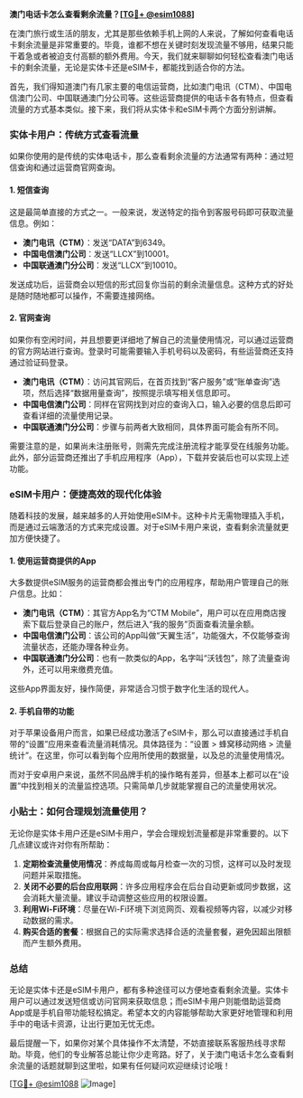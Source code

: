 **澳门电话卡怎么查看剩余流量？[[TG💪+ @esim1088](https://t.me/s/esim1088)]**

在澳门旅行或生活的朋友，尤其是那些依赖手机上网的人来说，了解如何查看电话卡剩余流量是非常重要的。毕竟，谁都不想在关键时刻发现流量不够用，结果只能干着急或者被迫支付高额的额外费用。今天，我们就来聊聊如何轻松查看澳门电话卡的剩余流量，无论是实体卡还是eSIM卡，都能找到适合你的方法。

首先，我们得知道澳门有几家主要的电信运营商，比如澳门电讯（CTM）、中国电信澳门公司、中国联通澳门分公司等。这些运营商提供的电话卡各有特点，但查看流量的方式基本类似。接下来，我们将从实体卡和eSIM卡两个方面分别讲解。

### 实体卡用户：传统方式查看流量

如果你使用的是传统的实体电话卡，那么查看剩余流量的方法通常有两种：通过短信查询和通过运营商官网查询。

#### 1. 短信查询

这是最简单直接的方式之一。一般来说，发送特定的指令到客服号码即可获取流量信息。例如：

- **澳门电讯（CTM）**：发送“DATA”到6349。
- **中国电信澳门公司**：发送“LLCX”到10001。
- **中国联通澳门分公司**：发送“LLCX”到10010。

发送成功后，运营商会以短信的形式回复你当前的剩余流量信息。这种方式的好处是随时随地都可以操作，不需要连接网络。

#### 2. 官网查询

如果你有空闲时间，并且想要更详细地了解自己的流量使用情况，可以通过运营商的官方网站进行查询。登录时可能需要输入手机号码以及密码，有些运营商还支持通过验证码登录。

- **澳门电讯（CTM）**：访问其官网后，在首页找到“客户服务”或“账单查询”选项，然后选择“数据用量查询”，按照提示填写相关信息即可。
- **中国电信澳门公司**：同样在官网找到对应的查询入口，输入必要的信息后即可查看详细的流量使用记录。
- **中国联通澳门分公司**：步骤与前两者大致相同，具体界面可能会有所不同。

需要注意的是，如果尚未注册账号，则需先完成注册流程才能享受在线服务功能。此外，部分运营商还推出了手机应用程序（App），下载并安装后也可以实现上述功能。

### eSIM卡用户：便捷高效的现代化体验

随着科技的发展，越来越多的人开始使用eSIM卡。这种卡片无需物理插入手机，而是通过云端激活的方式来完成设置。对于eSIM卡用户来说，查看剩余流量就更加方便快捷了。

#### 1. 使用运营商提供的App

大多数提供eSIM服务的运营商都会推出专门的应用程序，帮助用户管理自己的账户信息。比如：

- **澳门电讯（CTM）**：其官方App名为“CTM Mobile”，用户可以在应用商店搜索下载后登录自己的账户，然后进入“我的服务”页面查看流量余额。
- **中国电信澳门公司**：该公司的App叫做“天翼生活”，功能强大，不仅能够查询流量状态，还能办理各种业务。
- **中国联通澳门分公司**：也有一款类似的App，名字叫“沃钱包”，除了流量查询外，还可以用来缴费充值。

这些App界面友好，操作简便，非常适合习惯于数字化生活的现代人。

#### 2. 手机自带的功能

对于苹果设备用户而言，如果已经成功激活了eSIM卡，那么可以直接通过手机自带的“设置”应用来查看流量消耗情况。具体路径为：“设置 > 蜂窝移动网络 > 流量统计”。在这里，你可以看到每个应用所使用的数据量，以及总的流量使用情况。

而对于安卓用户来说，虽然不同品牌手机的操作略有差异，但基本上都可以在“设置”中找到相关的流量监控选项。只需简单几步就能掌握自己的流量使用状况。

### 小贴士：如何合理规划流量使用？

无论你是实体卡用户还是eSIM卡用户，学会合理规划流量都是非常重要的。以下几点建议或许对你有所帮助：

1. **定期检查流量使用情况**：养成每周或每月检查一次的习惯，这样可以及时发现问题并采取措施。
2. **关闭不必要的后台应用联网**：许多应用程序会在后台自动更新或同步数据，这会消耗大量流量。建议手动调整这些应用的权限设置。
3. **利用Wi-Fi环境**：尽量在Wi-Fi环境下浏览网页、观看视频等内容，以减少对移动数据的需求。
4. **购买合适的套餐**：根据自己的实际需求选择合适的流量套餐，避免因超出限额而产生额外费用。

### 总结

无论是实体卡还是eSIM卡用户，都有多种途径可以方便地查看剩余流量。实体卡用户可以通过发送短信或访问官网来获取信息；而eSIM卡用户则能借助运营商App或是手机自带功能轻松搞定。希望本文的内容能够帮助大家更好地管理和利用手中的电话卡资源，让出行更加无忧无虑。

最后提醒一下，如果你对某个具体操作不太清楚，不妨直接联系客服热线寻求帮助。毕竟，他们的专业解答总能让你少走弯路。好了，关于澳门电话卡怎么查看剩余流量的话题就聊到这里啦，如果有任何疑问欢迎继续讨论哦！

[[TG💪+ @esim1088](https://t.me/s/esim1088) ![Image](https://i.postimg.cc/4NQfJmqS/Snipaste-2025-05-13-00-14-12.png)]